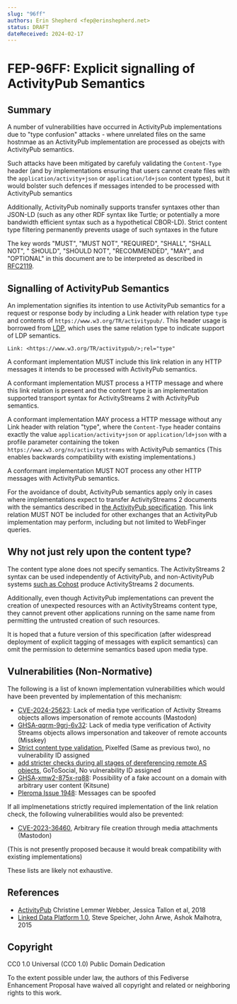 ```yaml
---
slug: "96ff"
authors: Erin Shepherd <fep@erinshepherd.net>
status: DRAFT
dateReceived: 2024-02-17
---
```

# FEP-96FF: Explicit signalling of ActivityPub Semantics
## Summary
A number of vulnerabilities have occurred in ActivityPub implementations due to
"type confusion" attacks - where unrelated files on the same hostnmae as an ActivityPub
implementation are processed as obejcts with ActivityPub semantics. 

Such attacks have been mitigated by carefuly validating the `Content-Type` header (and
by implementations ensuring that users cannot create files with the `application/activity+json`
or `application/ld+json` content types), but it would bolster such defences if messages
intended to be processed with ActivityPub semantics 

Additionally, ActivityPub nominally supports transfer syntaxes other than JSON-LD (such
as any other RDF syntax like Turtle; or potentially a more bandwidth efficient syntax such
as a hypothetical CBOR-LD). Strict content type filtering permanently prevents usage of 
such syntaxes in the future

The key words "MUST", "MUST NOT", "REQUIRED", "SHALL", "SHALL NOT", " SHOULD", 
"SHOULD NOT", "RECOMMENDED", "MAY", and "OPTIONAL" in this document are to be interpreted as 
described in [RFC2119][RFC2119]. 

## Signalling of ActivityPub Semantics
An implementation signifies its intention to use ActivityPub semantics for a request
or response body by including a Link header with relation type `type` and contents
of `https://www.w3.org/TR/activitypub/`. This header usage is borrowed from [LDP][LDP],
which uses the same relation type to indicate support of LDP semantics.

```
Link: <https://www.w3.org/TR/activitypub/>;rel="type"
```

A conformant implementation MUST include this link relation in any HTTP messages it
intends to be processed with ActivityPub semantics.

A conformant implementation MUST process a HTTP message and where this link relation 
is present and the content type is an implementation supported transport syntax for 
ActivityStreams 2 with ActivityPub semantics.

A conformant implementation MAY process a HTTP message without any Link header with
relation "type", where the `Content-Type` header contains exactly the value 
`application/activity+json` or `application/ld+json` with a profile parameter 
containing the token `https://www.w3.org/ns/activitystreams` with ActivityPub
semantics (This enables backwards compatibility with existing implementations.)

A conformant implementation MUST NOT process any other HTTP messages with ActivityPub 
semantics.

For the avoidance of doubt, ActivityPub semantics apply only in cases where 
implementations expect to transfer ActivityStreams 2 documents with the semantics
described in [the ActivityPub specification][AP]. This link relation MUST NOT be
included for other exchanges that an ActivityPub implementation may perform, 
including but not limited to WebFinger queries.

## Why not just rely upon the content type?
The content type alone does not specify semantics. The ActivityStreams 2 syntax
can be used independently of ActivityPub, and non-ActivityPub systems
[such as Cohost](https://cohost.org/jkap/post/1249642-how-i-message-detects)
produce ActivityStreams 2 documents.

Additionally, even though ActivityPub implementations can prevent the creation
of unexpected resources with an ActivityStreams content type, they cannot prevent
other applications running on the same name from permitting the untrusted
creation of such resources. 

It is hoped that a future version of this specification (after widespread deployment
of explicit tagging of messages with explicit semantics) can omit the permission
to determine semantics based upon media type.

## Vulnerabilities (Non-Normative)
The following is a list of known implementation vulnerabilities which would have
been prevented by implementation of this mechanism:

* [CVE-2024-25623](https://github.com/mastodon/mastodon/security/advisories/GHSA-jhrq-qvrm-qr36): 
  Lack of media type verification of Activity Streams objects allows impersonation of remote accounts (Mastodon)
* [GHSA-qqrm-9grj-6v32](https://github.com/misskey-dev/misskey/security/advisories/GHSA-qqrm-9grj-6v32): 
  Lack of media type verification of Activity Streams objects allows impersonation and takeover of remote accounts (Misskey)
* [Strict content type validation](https://github.com/pixelfed/pixelfed/commit/1232cfc8), Pixelfed (Same as previous two), no vulnerability ID assigned
* [add stricter checks during all stages of dereferencing remote AS objects](https://github.com/superseriousbusiness/gotosocial/pull/2639), GoToSocial, No vulnerability ID assigned
* [GHSA-xmw2-875x-rq88](https://github.com/kitsune-soc/kitsune/security/advisories/GHSA-xmw2-875x-rq88):
  Possibility of a fake account on a domain with arbitrary user content (Kitsune)
* [Pleroma Issue 1948](https://git.pleroma.social/pleroma/pleroma/-/issues/1948#note_67278):
  Messages can be spoofed

If all implmenetations strictly required implementation of the link relation check, 
the following vulnerabilities would also be prevented:

* [CVE-2023-36460](https://github.com/mastodon/mastodon/security/advisories/GHSA-9928-3cp5-93fm), 
Arbitrary file creation through media attachments (Mastodon)

(This is not presently proposed because it would break compatibility with existing implementations)

These lists are likely not exhaustive.

## References
- [ActivityPub][AP] Christine Lemmer Webber, Jessica Tallon et al, 2018
- [Linked Data Platform 1.0][LDP], Steve Speicher, John Arwe, Ashok Malhotra, 2015

## Copyright
CC0 1.0 Universal (CC0 1.0) Public Domain Dedication

To the extent possible under law, the authors of this Fediverse Enhancement Proposal have waived all copyright and related or neighboring rights to this work.


[AP]: https://www.w3.org/TR/activitypub/
[LDP]: https://www.w3.org/TR/ldp/
[RFC2119]: https://www.w3.org/TR/activitystreams-core/#bib-RFC2119
